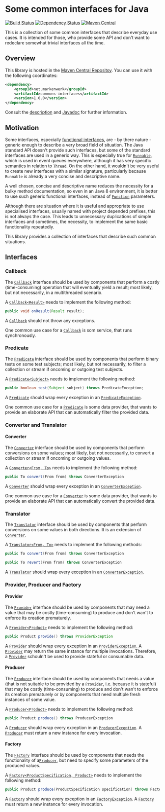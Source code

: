# Some common interfaces for Java

[![Build Status](https://travis-ci.org/markenwerk/java-commons-interfaces.svg?branch=master)](https://travis-ci.org/markenwerk/java-commons-interfaces)
[![Dependency Status](https://www.versioneye.com/user/projects/56323f1636d0ab0016001bc4/badge.svg?style=flat)](https://www.versioneye.com/user/projects/56323f1636d0ab0016001bc4)
[![Maven Central](https://maven-badges.herokuapp.com/maven-central/net.markenwerk/commons-interfaces/badge.svg)](https://maven-badges.herokuapp.com/maven-central/net.markenwerk/commons-interfaces)

This is a collection of some common interfaces that describe everyday use cases. It is intended for those, who provide some API and don't want to redeclare somewhat trivial interfaces all the time.

## Overview

This library is hosted in the [Maven Central Repositoy](http://search.maven.org/#artifactdetails|net.markenwerk|commons-interfaces|1.0.0|jar). You can use it with the following coordinates:

```xml
<dependency>
	<groupId>net.markenwerk</groupId>
	<artifactId>commons-interfaces</artifactId>
	<version>1.0.0</version>
</dependency>
```

Consult the [description](#interfaces) and [Javadoc](http://markenwerk.github.io/java-commons-interfaces/javadoc/1.0.0/index.html) for further information.

## Motivation

Some interfaces, especially [functional interfaces](https://docs.oracle.com/javase/8/docs/api/java/lang/FunctionalInterface.html), are - by there nature - generic enough to describe a very broad field of situation. The Java standard API doesn't provide such interfaces, but some of the standard interfaces are used in a generic way. This is especially true for [`Runnable`][Runnable], which is used in event queues everywhere, although it has very specific semantics in relation to [`Thread`][Thread]. On the other hand, it wouldn't be very useful to create new interfaces with a similar signature, particularly because `Runnable` is already a very concise and descriptive name. 

A well chosen, concise and descriptive name reduces the necessity for a bulky method documentation, so even in an Java 8 environment, it is better to use such generic functional interfaces, instead of [`Function`][Function] parameters.

Although there are situation where it is useful and appropriate to use specialised interfaces, usually named with project depended prefixes, this is not always the case. This leads to unnecessary duplications of simple interfaces and sometimes, the necessity, to implement the same basic functionality repeatedly.

This library provides a collection of interfaces that describe such common situations.

## Interfaces

### Callback

The [`Callback`][Callback] interface should be used by components that perform a costly (time-consuming) operation that will eventually yield a result; most likely, but not necessarily, in a multithreaded scenario.

A [`Callback<Result>`][Callback] needs to implement the following method:

```java
public void onResult(Result result);
```

A [`Callback`][Callback] should not throw any exceptions.

One common use case for a [`Callback`][Callback] is som service, that runs synchronously.

### Predicate

The [`Predicate`][Predicate] interface should be used by components that perform binary tests on some test subjects; most likely, but not necessarily, to filter a collection or stream if oncoming or outgoing test subjects.

A [`Predicate<Subject>`][Predicate] needs to implement the following method:

```java
public boolean test(Subject subject) throws PredicateException;
```

A [`Predicate`][Predicate] should wrap every exception in an [`PredicateException`][PredicateException].

One common use case for a [`Predicate`][Predicate] is some data provider, that wants to provide an elaborate API that can automatically filter the provided data.

### Converter and Translator

#### Converter

The [`Converter`][Converter] interface should be used by components that perform conversions on some values; most likely, but not necessarily, to convert a collection or stream if oncoming or outgoing values.

A [`Converter<From, To>`][Converter] needs to implement the following method:

```java
public To convert(From from) throws ConverterException
```

A [`Converter`][Converter] should wrap every exception in an [`ConverterException`][ConverterException].

One common use case for a [`Converter`][Converter] is some data provider, that wants to provide an elaborate API that can automatically convert the provided data.

### Translator

The [`Translator`][Translator] interface should be used by components that perform conversions on some values in both directions. It is an extension of [`Converter`][Converter].

A [`Translator<From, To>`][Translator] needs to implement the following methods:

```java
public To convert(From from) throws ConverterException

public To revert(From from) throws ConverterException
```

A [`Translator`][Translator] should wrap every exception in an [`ConverterException`][ConverterException].


### Provider, Producer and Factory

#### Provider

The [`Provider`][Provider] interface should be used by components that may need a value that may be costly (time-consuming) to produce and don't wan't to enforce its creation prematurely.

A [`Provider<Product>`][Provider] needs to implement the following method:

```java
public Product provide() throws ProviderException
```

A [`Provider`][Provider] should wrap every exception in an [`ProviderException`][ProviderException].
A [`Provider`][Provider] may return the same instance for multiple invocations. Therefore, a [`Provider`][Provider] schouln't be used to provide stateful or consumable data.

#### Producer

The [`Producer`][Producer] interface should be used by components that needs a value (that is not suitable to be provided by a [`Provider`][Provider], i.e. because it is stateful) that may be costly (time-consuming) to produce and don't wan't to enforce its creation prematurely or by components that need multiple fresh instances of some value.

A [`Producer<Product>`][Producer] needs to implement the following method:

```java
public Product produce() throws ProducerException
```
A [`Producer`][Producer] should wrap every exception in an [`ProducerException`][ProducerException].
A [`Producer`][Producer] must return a new instance for every invocation.

#### Factory

The [`Factory`][Factory] interface should be used by components that needs the functionality of a[`Producer`][Producer], but need to specify some parameters of the produced values.

A [`Factory<ProductSpecification, Product>`][Factory] needs to implement the following method:

```java
public Product produce(ProductSpecification specification) throws FactoryException
```

A [`Factory`][Factory] should wrap every exception in an [`FactoryException`][FactoryException].
A [`Factory`][Factory] must return a new instance for every invocation.

[Callback]: http://markenwerk.github.io/java-commons-interfaces/javadoc/1.1.1/index.html?net/markenwerk/commoins/interfaces/Callback.html
[Converter]: http://markenwerk.github.io/java-commons-interfaces/javadoc/1.1.1/index.html?net/markenwerk/commoins/interfaces/Converter.html
[Factory]: http://markenwerk.github.io/java-commons-interfaces/javadoc/1.1.1/index.html?net/markenwerk/commoins/interfaces/Factory.html
[Predicate]: http://markenwerk.github.io/java-commons-interfaces/javadoc/1.1.1/index.html?net/markenwerk/commoins/interfaces/Predicate.html
[Producer]: http://markenwerk.github.io/java-commons-interfaces/javadoc/1.1.1/index.html?net/markenwerk/commoins/interfaces/Producer.html
[Provider]: http://markenwerk.github.io/java-commons-interfaces/javadoc/1.1.1/index.html?net/markenwerk/commoins/interfaces/Provider.html
[Translator]: http://markenwerk.github.io/java-commons-interfaces/javadoc/1.1.1/index.html?net/markenwerk/commoins/interfaces/Translator.html

[ConverterException]: http://markenwerk.github.io/java-commons-interfaces/javadoc/1.1.1/index.html?net/markenwerk/commoins/interfaces/exceptions/ConverterException.html
[FactoryException]: http://markenwerk.github.io/java-commons-interfaces/javadoc/1.1.1/index.html?net/markenwerk/commoins/interfaces/exceptions/FactoryException.html
[PredicateException]: http://markenwerk.github.io/java-commons-interfaces/javadoc/1.1.1/index.html?net/markenwerk/commoins/interfaces/exceptions/PredicateException.html
[ProducerException]: http://markenwerk.github.io/java-commons-interfaces/javadoc/1.1.1/index.html?net/markenwerk/commoins/interfaces/exceptions/ProducerException.html
[ProviderException]: http://markenwerk.github.io/java-commons-interfaces/javadoc/1.1.1/index.html?net/markenwerk/commoins/interfaces/exceptions/ProviderException.html

[Function]: http://docs.oracle.com/javase/8/docs/api/index.html?java/util/function/Function.html
[Runnable]: http://docs.oracle.com/javase/6/docs/api/index.html?java/io/Runnable.html
[Thread]: http://docs.oracle.com/javase/6/docs/api/index.html?java/io/Thread.html
